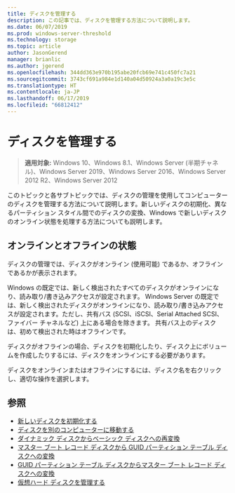 ```yaml
---
title: ディスクを管理する
description: この記事では、ディスクを管理する方法について説明します。
ms.date: 06/07/2019
ms.prod: windows-server-threshold
ms.technology: storage
ms.topic: article
author: JasonGerend
manager: brianlic
ms.author: jgerend
ms.openlocfilehash: 344dd363e970b195abe20fcb69e741c450fc7a21
ms.sourcegitcommit: 3743cf691a984e1d140a04d50924a3a0a19c3e5c
ms.translationtype: HT
ms.contentlocale: ja-JP
ms.lasthandoff: 06/17/2019
ms.locfileid: "66812412"
---
```

# <a name="manage-disks"></a>ディスクを管理する

> **適用対象:** Windows 10、Windows 8.1、Windows Server (半期チャネル)、Windows Server 2019、Windows Server 2016、Windows Server 2012 R2、Windows Server 2012

このトピックと各サブトピックでは、ディスクの管理を使用してコンピューターのディスクを管理する方法について説明します。新しいディスクの初期化、異なるパーティション スタイル間でのディスクの変換、Windows で新しいディスクのオンライン状態を処理する方法についても説明します。

## <a name="online-and-offline-status"></a>オンラインとオフラインの状態

ディスクの管理では、ディスクがオンライン (使用可能) であるか、オフラインであるかが表示されます。

Windows の既定では、新しく検出されたすべてのディスクがオンラインになり、読み取り/書き込みアクセスが設定されます。 Windows Server の既定では、新しく検出されたディスクがオンラインになり、読み取り/書き込みアクセスが設定されます。ただし、共有バス (SCSI、iSCSI、Serial Attached SCSI、ファイバー チャネルなど) 上にある場合を除きます。 共有バス上のディスクは、初めて検出された時はオフラインです。

ディスクがオフラインの場合、ディスクを初期化したり、ディスク上にボリュームを作成したりするには、ディスクをオンラインにする必要があります。

ディスクをオンラインまたはオフラインにするには、ディスク名を右クリックし、適切な操作を選択します。

## <a name="see-also"></a>参照

-   [新しいディスクを初期化する](initialize-new-disks.md)
-   [ディスクを別のコンピューターに移動する](move-disks-to-another-computer.md)
-   [ダイナミック ディスクからベーシック ディスクへの再変換](change-a-dynamic-disk-back-to-a-basic-disk.md)
-   [マスター ブート レコード ディスクから GUID パーティション テーブル ディスクへの変換](change-an-mbr-disk-into-a-gpt-disk.md)
-   [GUID パーティション テーブル ディスクからマスター ブート レコード ディスクへの変換](change-a-gpt-disk-into-an-mbr-disk.md)
-   [仮想ハード ディスクを管理する](manage-virtual-hard-disks.md)